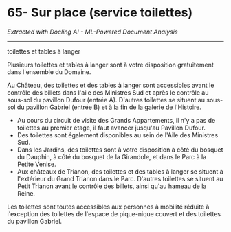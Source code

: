 # 65- Sur place (service toilettes)

*Extracted with Docling AI - ML-Powered Document Analysis*

---

toilettes et tables à langer

Plusieurs toilettes et tables à langer sont à votre disposition gratuitement dans l'ensemble du Domaine.

Au Château, des toilettes et des tables à langer sont accessibles avant le contrôle des billets dans l'aile des Ministres Sud et après le contrôle au sous-sol du pavillon Dufour (entrée A). D'autres toilettes se situent au sous-sol du pavillon Gabriel (entrée B) et à la fin de la galerie de l'Histoire.

- Au cours du circuit de visite des Grands Appartements, il n'y a pas de toilettes au premier étage, il faut avancer jusqu'au Pavillon Dufour.
- Des toilettes sont également disponibles au sein de l'Aile des Ministres Sud.
- Dans les Jardins, des toilettes sont à votre disposition à côté du bosquet du Dauphin, à côté du bosquet de la Girandole, et dans le Parc à la Petite Venise.
- Aux châteaux de Trianon, des toilettes et des tables à langer se situent à l'extérieur du Grand Trianon dans le Parc. D'autres toilettes se situent au Petit Trianon avant le contrôle des billets, ainsi qu'au hameau de la Reine.

Les toilettes sont toutes accessibles aux personnes à mobilité réduite à l'exception des toilettes de l'espace de pique-nique couvert et des toilettes du pavillon Gabriel.